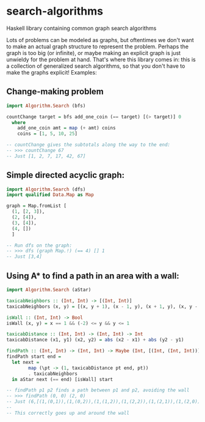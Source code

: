 # search-algorithms
Haskell library containing common graph search algorithms

Lots of problems can be modeled as graphs, but oftentimes we don't want to make an actual graph structure to represent the problem. Perhaps the graph is too big (or infinite), or maybe making an explicit graph is just unwieldy for the problem at hand. That's where this library comes in: this is a collection of generalized search algorithms, so that you don't have to make the graphs explicit! Examples:

## Change-making problem
```haskell
import Algorithm.Search (bfs)

countChange target = bfs add_one_coin (== target) [(> target)] 0
  where
    add_one_coin amt = map (+ amt) coins
    coins = [1, 5, 10, 25]

-- countChange gives the subtotals along the way to the end:
-- >>> countChange 67
-- Just [1, 2, 7, 17, 42, 67]
```

## Simple directed acyclic graph:
```haskell
import Algorithm.Search (dfs)
import qualified Data.Map as Map

graph = Map.fromList [
  (1, [2, 3]),
  (2, [4]),
  (3, [4]),
  (4, [])
  ]

-- Run dfs on the graph:
-- >>> dfs (graph Map.!) (== 4) [] 1
-- Just [3,4]
```

## Using A* to find a path in an area with a wall:
```haskell
import Algorithm.Search (aStar)

taxicabNeighbors :: (Int, Int) -> [(Int, Int)]
taxicabNeighbors (x, y) = [(x, y + 1), (x - 1, y), (x + 1, y), (x, y - 1)]

isWall :: (Int, Int) -> Bool
isWall (x, y) = x == 1 && (-2) <= y && y <= 1

taxicabDistance :: (Int, Int) -> (Int, Int) -> Int
taxicabDistance (x1, y1) (x2, y2) = abs (x2 - x1) + abs (y2 - y1)

findPath :: (Int, Int) -> (Int, Int) -> Maybe (Int, [(Int, (Int, Int))])
findPath start end =
  let next =
        map (\pt -> (1, taxicabDistance pt end, pt))
        . taxicabNeighbors
  in aStar next (== end) [isWall] start

-- findPath p1 p2 finds a path between p1 and p2, avoiding the wall
-- >>> findPath (0, 0) (2, 0)
-- Just (6,[(1,(0,1)),(1,(0,2)),(1,(1,2)),(1,(2,2)),(1,(2,1)),(1,(2,0))])
--
-- This correctly goes up and around the wall
```

